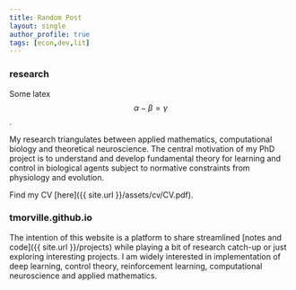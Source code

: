 ```yaml
---
title: Random Post
layout: single
author_profile: true
tags: [econ,dev,lit]
---
```


### research

Some latex  $$ \alpha - \beta = \gamma $$.

My research triangulates between applied mathematics, computational biology and theoretical neuroscience. The central motivation of my PhD project is to understand and develop fundamental theory for learning and control in biological agents subject to normative constraints from physiology and evolution. 

Find my CV [here]({{ site.url }}/assets/cv/CV.pdf). 

### tmorville.github.io
The intention of this website is a platform to share streamlined [notes and code]({{ site.url }}/projects) while playing a bit of research catch-up or just exploring interesting projects. I am widely interested in implementation of deep learning, control theory, reinforcement learning, computational neuroscience and applied mathematics. 